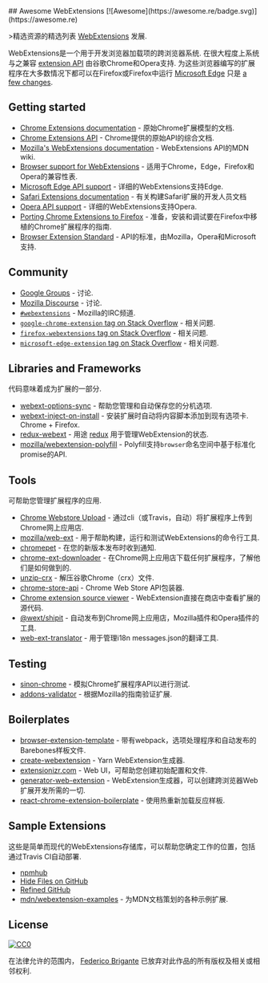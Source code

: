 <div class="github-widget" data-repo="fregante/Awesome-WebExtensions"></div>
<script async src="https://pagead2.googlesyndication.com/pagead/js/adsbygoogle.js"></script><ins class="adsbygoogle" style="display:block" data-ad-client="ca-pub-6890694312814945" data-ad-slot="5473692530" data-ad-format="auto"  data-full-width-responsive="true"></ins><script>(adsbygoogle = window.adsbygoogle || []).push({});</script>
## Awesome WebExtensions [![Awesome](https://awesome.re/badge.svg)](https://awesome.re)

&gt;精选资源的精选列表 [WebExtensions](https://developer.mozilla.org/en-US/Add-ons/WebExtensions) 发展.

 WebExtensions是一个用于开发浏览器加载项的跨浏览器系统.  在很大程度上系统与之兼容 [extension API](https://developer.chrome.com/extensions)  由谷歌Chrome和Opera支持.  为这些浏览器编写的扩展程序在大多数情况下都可以在Firefox或Firefox中运行 [Microsoft Edge](https://developer.microsoft.com/en-us/microsoft-edge/platform/documentation/extensions/) 只是 [a few changes](https://developer.mozilla.org/en-US/Add-ons/WebExtensions/Porting_a_Google_Chrome_extension).



## Getting started

- [Chrome Extensions documentation](https://developer.chrome.com/extensions) - 原始Chrome扩展模型的文档.
- [Chrome Extensions API](https://developer.chrome.com/extensions/api_index) -  Chrome提供的原始API的综合文档.
- [Mozilla's WebExtensions documentation](https://developer.mozilla.org/en-US/Add-ons/WebExtensions) -  WebExtensions API的MDN wiki.
- [Browser support for WebExtensions](https://developer.mozilla.org/en-US/Add-ons/WebExtensions/Browser_support_for_JavaScript_APIs) - 适用于Chrome，Edge，Firefox和Opera的兼容性表.
- [Microsoft Edge API support](https://docs.microsoft.com/en-us/microsoft-edge/extensions/api-support/extension-api-roadmap) - 详细的WebExtensions支持Edge.
- [Safari Extensions documentation](https://developer.apple.com/safari/extensions/) - 有关构建Safari扩展的开发人员文档
- [Opera API support](https://dev.opera.com/extensions/apis/) - 详细的WebExtensions支持Opera.
- [Porting Chrome Extensions to Firefox](https://hacks.mozilla.org/2015/10/porting-chrome-extensions-to-firefox-with-webextensions/) - 准备，安装和调试要在Firefox中移植的Chrome扩展程序的指南.
- [Browser Extension Standard](https://browserext.github.io/browserext/) -  API的标准，由Mozilla，Opera和Microsoft支持.

## Community

- [Google Groups](https://groups.google.com/a/chromium.org/forum/#!forum/chromium-extensions) - 讨论.
- [Mozilla Discourse](https://discourse.mozilla.org/c/add-ons) - 讨论.
- [`#webextensions`](https://wiki.mozilla.org/IRC) -  Mozilla的IRC频道.
- [`google-chrome-extension` tag on Stack Overflow](https://stackoverflow.com/questions/tagged/google-chrome-extension) - 相关问题.
- [`firefox-webextensions` tag on Stack Overflow](https://stackoverflow.com/questions/tagged/firefox-webextensions) - 相关问题.
- [`microsoft-edge-extension` tag on Stack Overflow](https://stackoverflow.com/questions/tagged/microsoft-edge-extension) - 相关问题.

## Libraries and Frameworks

代码意味着成为扩展的一部分.

- [webext-options-sync](https://github.com/fregante/webext-options-sync) - 帮助您管理和自动保存您的分机选项.
- [webext-inject-on-install](https://github.com/fregante/webext-inject-on-install)   - 安装扩展时自动将内容脚本添加到现有选项卡.  Chrome + Firefox.
- [redux-webext](https://github.com/ivantsov/redux-webext) - 用途 [redux](https://github.com/reactjs/redux) 用于管理WebExtension的状态.
- [mozilla/webextension-polyfill](https://github.com/mozilla/webextension-polyfill) -  Polyfill支持`browser`命名空间中基于标准化promise的API.

## Tools

可帮助您管理扩展程序的应用.

- [Chrome Webstore Upload](https://github.com/DrewML/chrome-webstore-upload-cli) - 通过cli（或Travis，自动）将扩展程序上传到Chrome网上应用店.
- [mozilla/web-ext](https://github.com/mozilla/web-ext) - 用于帮助构建，运行和测试WebExtensions的命令行工具.
- [chromepet](https://github.com/ZenHubIO/chromepet) - 在您的新版本发布时收到通知.
- [chrome-ext-downloader](https://github.com/jiripospisil/chrome-ext-downloader) - 在Chrome网上应用店下载任何扩展程序，了解他们是如何做到的.
- [unzip-crx](https://github.com/peerigon/unzip-crx) - 解压谷歌Chrome（crx）文件.
- [chrome-store-api](https://github.com/acvetkov/chrome-store-api) -  Chrome Web Store API包装器.
- [Chrome extension source viewer](https://github.com/Rob--W/crxviewer) -  WebExtension直接在商店中查看扩展的源代码.
- [@wext/shipit](https://github.com/LinusU/wext-shipit) - 自动发布到Chrome网上应用店，Mozilla插件和Opera插件的工具.
- [web-ext-translator](https://github.com/Lusito/web-ext-translator) - 用于管理i18n messages.json的翻译工具.

## Testing

- [sinon-chrome](https://github.com/acvetkov/sinon-chrome) - 模拟Chrome扩展程序API以进行测试.
- [addons-validator](https://github.com/mozilla/addons-validator) - 根据Mozilla的指南验证扩展.

## Boilerplates

- [browser-extension-template](https://github.com/notlmn/browser-extension-template) - 带有webpack，选项处理程序和自动发布的Barebones样板文件.
- [create-webextension](https://github.com/rpl/create-webextension) -  Yarn WebExtension生成器.
- [extensionizr.com](https://extensionizr.com) -  Web UI，可帮助您创建初始配置和文件.
- [generator-web-extension](https://github.com/HaNdTriX/generator-web-extension) -  WebExtension生成器，可以创建跨浏览器Web扩展开发所需的一切.
- [react-chrome-extension-boilerplate](https://github.com/jhen0409/react-chrome-extension-boilerplate) - 使用热重新加载反应样板.

## Sample Extensions

这些是简单而现代的WebExtensions存储库，可以帮助您确定工作的位置，包括通过Travis CI自动部署.

- [npmhub](https://github.com/npmhub/npmhub)
- [Hide Files on GitHub](https://github.com/sindresorhus/hide-files-on-github)
- [Refined GitHub](https://github.com/sindresorhus/refined-github)
- [mdn/webextension-examples](https://github.com/mdn/webextensions-examples) - 为MDN文档策划的各种示例扩展.

## License

[![CC0](https://mirrors.creativecommons.org/presskit/buttons/88x31/svg/cc-zero.svg)](https://creativecommons.org/publicdomain/zero/1.0/)

在法律允许的范围内， [Federico Brigante](https://bfred.it) 已放弃对此作品的所有版权及相关或相邻权利.
